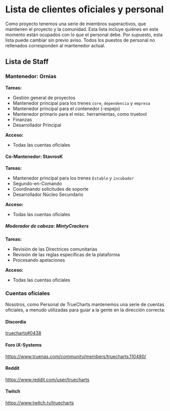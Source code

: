 # Lista de clientes oficiales y personal

Como proyecto tenemos una serie de miembros superactivos, que mantienen el proyecto y la comunidad. Esta lista incluye quiénes en este momento están ocupados con lo que el personal debe. Por supuesto, esta lista puede cambiar sin previo aviso. Todos los puestos de personal no rellenados corresponden al mantenedor actual.

## Lista de Staff

### Mantenedor: Ornias

**Tareas:**

- Gestión general de proyectos
- Mantenedor principal para los trenes `core`, `dependencia` y `empresa`
- Mantenedor principal para el contenedor (-espejo)
- Mantenedor primario para el misc. herramientas, como truetool
- Finanzas
- Desarrollador Principal

**Acceso:**

- Todas las cuentas oficiales

#### Co-Mantenedor: StavrosK

**Tareas:**

- Mantenedor principal para los trenes `Estable` y `incubador`
- Segundo-en-Comando
- Coordinando solicitudes de soporte
- Desarrollador Núcleo Secundario

**Acceso:**

- Todas las cuentas oficiales

##### Moderador de cabeza: MintyCrackers

**Tareas:**

- Revisión de las Directrices comunitarias
- Revisión de las reglas específicas de la plataforma
- Procesando apelaciones

**Acceso:**

- Todas las cuentas oficiales

### Cuentas oficiales

Nosotros, como Personal de TrueCharts mantenemos una serie de cuentas oficiales, a menudo utilizadas para guiar a la gente en la dirección correcta:

#### Discordia

[truecharts#0438](https://truecharts.org/discord)

#### Foro iX-Systems

https://www.truenas.com/community/members/truecharts.110480/

#### Reddit

https://www.reddit.com/user/truecharts

#### Twitch

https://www.twitch.tv/truecharts
